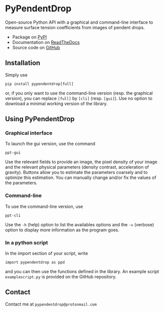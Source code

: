 # PyPendentDrop

Open-source Python API with a graphical and command-line interface to measure surface tension coefficients from images of pendent drops.

* Package on [PyPI](https://pypi.org/project/pypendentdrop/)
* Documentation on [ReadTheDocs](https://pypendentdrop.readthedocs.io)
* Source code on  [GitHub](https://github.com/Moryavendil/pypendentdrop)


## Installation

Simply use

    pip install pypendentdrop[full]

or, if you only want to use the command-line version (resp. the graphical version), you can replace `[full]` by `[cli]` (resp. `[gui]`). Use no option to download a minimal working version of the library.

## Using PyPendentDrop

### Graphical interface

To launch the gui version, use the command

    ppt-gui

Use the relevant fields to provide an image, the pixel density of your image and the relevant physical parameters (density contrast, acceleration of gravity). Buttons allow you to estimate the parameters coarsely and to optimize this estimation. You can manually change and/or fix the values of the parameters.

### Command-line

To use the command-line version, use

    ppt-cli

Use the `-h` (help) option to list the availables options and the `-v` (verbose) option to display more information as the program goes.

### In a python script

In the import section of your script, write

    import pypendentdrop as ppd

and you can then use the functions defined in the library. An example script `examplescript.py` is provided on the GitHub repository. 

<!-- ## How it works

### The pendent drop method

[...] see scientific litterature

### PyPendentDrop

The main steps of measuring the surface tension of a liquid using the pendent drop method are

1. Select an image (if possible a high quality, high contrast image of a symmetric drop) using `ppd.import_image(filename)`

    *Optionally:* select the Region Of Interest in your image

2. Choose a threshold for your image (or use `ppd.best_threshold(image)` to find it for you)

3. Detect the contour of the drop using `ppd.detect_main_contour(image, threshold)`

4. Specify the pixel density (or pixel size) of the image

5. Obtain a coarse estimation of the parameters of the drop (tip position, angle of gravity, radius at apex, capillar length of liquid) using `ppd.estimate_parameters(image, contour, pixeldensity)`

    *Optionally:* set some of the parameters yourself if the automatically-estimated parameters are not accurate enough

6. Fit the drop profile using the estimated parameters as initial condition using `ppd.optimize_profile(contour, estimated_parameters)`

7. Knowing the density contrast (density difference between the fluids times gravity acceleration), compute the surface tension. -->

## Contact

Contact me at `pypendentdrop@protonmail.com`